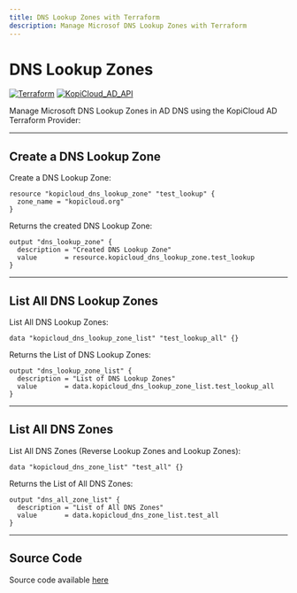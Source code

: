 ```yaml
---
title: DNS Lookup Zones with Terraform
description: Manage Microsof DNS Lookup Zones with Terraform
---
```


# DNS Lookup Zones
[![Terraform](https://img.shields.io/badge/terraform-v1.3+-blue.svg)](https://www.terraform.io/downloads.html) [![KopiCloud_AD_API](https://img.shields.io/badge/kopiCloud_ad-v1.0+-blueviolet.svg)](https://www.kopicloud-ad-api.com)

Manage Microsoft DNS Lookup Zones in AD DNS using the KopiCloud AD Terraform Provider:

----

## Create a DNS Lookup Zone

Create a DNS Lookup Zone:

```
resource "kopicloud_dns_lookup_zone" "test_lookup" {
  zone_name = "kopicloud.org"
}
```

Returns the created DNS Lookup Zone:

```
output "dns_lookup_zone" {
  description = "Created DNS Lookup Zone"
  value       = resource.kopicloud_dns_lookup_zone.test_lookup
}
```

----

## List All DNS Lookup Zones

List All DNS Lookup Zones:

```
data "kopicloud_dns_lookup_zone_list" "test_lookup_all" {}
```

Returns the List of DNS Lookup Zones:

```
output "dns_lookup_zone_list" {
  description = "List of DNS Lookup Zones"
  value       = data.kopicloud_dns_lookup_zone_list.test_lookup_all
}
```

----

## List All DNS Zones

List All DNS Zones (Reverse Lookup Zones and Lookup Zones):

```
data "kopicloud_dns_zone_list" "test_all" {}
```

Returns the List of All DNS Zones:

```
output "dns_all_zone_list" {
  description = "List of All DNS Zones"
  value       = data.kopicloud_dns_zone_list.test_all
}
```

----

## Source Code

Source code available [here](https://github.com/KopiCloud-AD-API/terraform-kopicloud-ad-api-dns-zones)
